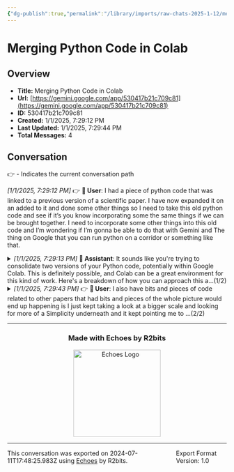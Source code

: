 ```yaml
---
{"dg-publish":true,"permalink":"/library/imports/raw-chats-2025-1-12/merging-python-code-in-colab/"}
---
```


# Merging Python Code in Colab

## Overview
- **Title:** Merging Python Code in Colab
- **Url:** [https://gemini.google.com/app/530417b21c709c81](https://gemini.google.com/app/530417b21c709c81)
- **ID:** 530417b21c709c81
- **Created:** 1/1/2025, 7:29:12 PM
- **Last Updated:** 1/1/2025, 7:29:44 PM
- **Total Messages:** 4

## Conversation
👉 - Indicates the current conversation path

<i>[1/1/2025, 7:29:12 PM]</i> 👉 <b>👤 User</b>: I had a piece of python code that was linked to a previous version of a scientific paper. I have now expanded it on an added to it and done some other things so I need to take this old python code and see if it’s you know incorporating some the same things if we can be brought together. I need to incorporate some other things into this old code and I’m wondering if I’m gonna be able to do that with Gemini and The thing on Google that you can run python on a corridor or something like that.<br>

<details style="margin-left: 0px">
<summary><i>[1/1/2025, 7:29:13 PM]</i> <b>🤖 Assistant</b>: It sounds like you're trying to consolidate two versions of your Python code, potentially within Google Colab. This is definitely possible, and Colab can be a great environment for this kind of work. Here's a breakdown of how you can approach this a...(1/2)</summary>

---

<i>[1/1/2025, 7:29:13 PM]</i> <b>🤖 Assistant</b>: 

It sounds like you're trying to consolidate two versions of your Python code, potentially within Google Colab. This is definitely possible, and Colab can be a great environment for this kind of work. Here's a breakdown of how you can approach this and what tools might be useful:

**1. Understanding Your Code:**

* **Differences:** Begin by identifying the key differences between your old and new code. What has been added, removed, or modified? 
* **Functionality:** What are the core functions of each version? Are they trying to achieve the same goals, or have the goals evolved?
* **Dependencies:** Does your code rely on specific libraries or modules? Make sure you have those installed in your Colab environment.

**2. Using Google Colab:**

* **Creating a Notebook:** Start a new Colab notebook. You can upload your existing code files directly into your Colab environment.
* **Code Cells:** Use separate code cells for different parts of your code. This will help you organize and test your code incrementally.
* **Version Control (Optional):** If you're familiar with Git, consider using it within Colab to track changes and manage different versions of your code.

**3. Merging Your Code:**

* **Manual Merging:** Carefully copy and paste relevant sections from your old code into your new code. Make sure to test your code frequently to ensure it's working as expected.
* **Functions and Modules:** If your code is organized into functions or modules, try to reuse existing functions from your old code in your new code. This can help you avoid redundancy and keep your code organized.

**4. Utilizing Colab's Features:**

* **Comments:** Use comments liberally to explain what different sections of your code do. This will be helpful for you and anyone else who might look at your code in the future.
* **Output:** Use `print()` statements to check the values of variables and the flow of your code.
* **Collaboration:** If you're working with others, take advantage of Colab's real-time collaboration features to work on the code together.

**Example:**

Let's say your old code calculated the mean of a list of numbers, and your new code calculates the standard deviation. You can combine them like this:

```python
# Old code (calculate mean)
def calculate_mean(data):
  """Calculates the mean of a list of numbers."""
  return sum(data) / len(data)

# New code (calculate standard deviation)
import math

def calculate_std_dev(data):
  """Calculates the standard deviation of a list of numbers."""
  mean = calculate_mean(data)  # Reuse the mean function
  variance = sum([(x - mean) ** 2 for x in data]) / len(data)
  return math.sqrt(variance)

# Example usage
data = [1, 2, 3, 4, 5]
print("Mean:", calculate_mean(data))
print("Standard Deviation:", calculate_std_dev(data))
```

**Important Notes:**

* **Testing:** Thoroughly test your combined code to ensure it produces the correct results.
* **Backups:** Always keep backups of your original code files before making major changes.

If you have specific questions about your code or need help with particular parts of the merging process, feel free to share those details, and I'll do my best to assist you further. Good luck!
<br>

---

</details>

<details style="margin-left: 0px">
<summary><i>[1/1/2025, 7:29:43 PM]</i> 👉 <b>👤 User</b>: I also have bits and pieces of code related to other papers that had bits and pieces of the whole picture would end up happening is I just kept taking a look at a bigger scale and looking for more of a Simplicity underneath and it kept pointing me to ...(2/2)</summary>

---

<i>[1/1/2025, 7:29:43 PM]</i> 👉 <b>👤 User</b>: I also have bits and pieces of code related to other papers that had bits and pieces of the whole picture would end up happening is I just kept taking a look at a bigger scale and looking for more of a Simplicity underneath and it kept pointing me to something. So I've got bits and pieces of all these different parts and I'm wondering if Gemini and collab can get together to analyze these and see if there's relationships or pieces and parts that can be woven together or if they no longer work or what the deal is.<br>
<i>[1/1/2025, 7:29:44 PM]</i> 👉 <b>🤖 Assistant</b>: 

It sounds like you're dealing with a fascinating challenge: piecing together fragments of code from various research papers to uncover a unified concept. Gemini, in conjunction with Google Colab, can certainly assist you in this endeavor. Here's how you can leverage these tools:

**1. Organize Your Code Snippets:**

*   **Colab Notebook:** Create a dedicated Colab notebook to centralize all your code snippets. Use separate code cells for each fragment, clearly labeling their origins (which paper they came from).
*   **Comments:** Add comments to each snippet describing its intended purpose and any insights you have about its potential connections to the bigger picture.

**2. Analyze with Gemini:**

*   **Conceptual Understanding:** Use Gemini to analyze the code snippets, even if they're incomplete. Ask Gemini to:
    *   Identify the core functionality of each snippet.
    *   Suggest potential relationships or connections between snippets.
    *   Point out any redundancies or contradictions.
    *   Help you brainstorm ways to weave the pieces together.

**3. Experiment in Colab:**

*   **Interactive Execution:** Run the code snippets in Colab to observe their behavior and outputs.
*   **Modifications:** Modify the code, try different combinations, and test your hypotheses about how the pieces might fit together.
*   **Visualization:** If applicable, use Colab's visualization capabilities (e.g., matplotlib, seaborn) to gain insights from the data or results produced by the code.

**Example Interaction with Gemini:**

**You:** "I have this code snippet that calculates the entropy of a system, and another that simulates particle interactions. Could they be related in the context of thermodynamics?"

**Gemini:** "Yes, there's a strong potential connection. Entropy is a fundamental concept in thermodynamics, and particle interactions often govern the thermodynamic behavior of a system. Let's explore how these snippets might work together. Can you provide more details about the specific calculations and simulations involved?"

**Remember:**

*   Gemini excels at understanding and generating human language, making it ideal for bridging the gaps between your code fragments and your conceptual understanding.
*   Colab provides the interactive environment for testing, modifying, and visualizing your code, allowing you to experiment and refine your ideas.

By combining Gemini's analytical capabilities with Colab's interactive environment, you can effectively explore the relationships between your code snippets and potentially uncover the underlying simplicity you're seeking.
<br>

---

</details>

---

<div align="center">

### Made with Echoes by R2bits

<a href="https://echoes.r2bits.com">
  <img src="https://images.squarespace-cdn.com/content/v1/6493af4741c13939d335f0b8/18b27467-2da2-43b7-8d44-234bccf4f462/MINI_ECHOES_LOGO_NORMAL_WHITE_TEXT_SMALL-05-14+%281%29.png?format=300w" alt="Echoes Logo" width="200"/>
</a>

</div>

---

<div style="display: flex; justify-content: space-between;">
  <span>This conversation was exported on 2024-07-11T17:48:25.983Z using <a href="https://echoes.r2bits.com">Echoes</a> by R2bits.</span>
  <span>Export Format Version: 1.0</span>
</div>
